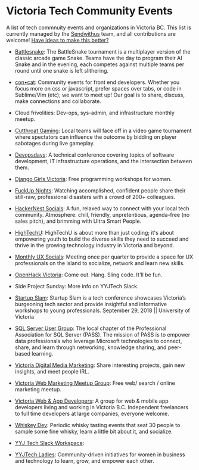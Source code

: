 # Victoria Tech Community Events


A list of tech commnuity events and organizations in Victoria BC. This list is currently managed by the [Sendwithus](http://sendwithus.com/about) team, and all contributions are welcome! [Have ideas to make this better?](mailto:us@sendwithus.com)



* [Battlesnake](battlesnake.io): The BattleSnake tournament is a multiplayer version of the classic arcade game Snake. Teams have the day to program their AI Snake and in the evening, each competes against multiple teams per round until one snake is left slithering.

* [con•cat](https://www.meetup.com/con-cat/): Community events for front end developers. Whether you focus more on css or javascript, prefer spaces over tabs, or code in Sublime/Vim (etc); we want to meet up! Our goal is to share, discuss, make connections and collaborate. 

* Cloud frivolities: Dev-ops, sys-admin, and infrastructure monthly meetup.

* [Cutthroat Gaming](https://www.cutthroatgaming.org/): Local teams will face off in a video game tournament where spectators can influence the outcome by bidding on player sabotages during live gameplay.

* [Devopsdays](https://www.devopsdays.org/events/2018-victoria/welcome/): A technical conference covering topics of software development, IT infrastructure operations, and the intersection between them.

* [Django Girls Victoria](https://djangogirls.org/victoria/): Free programming workshops for women.

* [FuckUp Nights](https://www.viatec.ca/events): Watching accomplished, confident people share their still-raw, professional disasters with a crowd of 200+ colleagues.

* [HackerNest Socials](https://www.meetup.com/HackerNestYYJ/): A fun, relaxed way to connect with your local tech community. Atmosphere: chill, friendly, unpretentious, agenda-free (no sales pitch), and brimming with Ultra Smart People.

* [HighTechU](https://www.hightechu.ca/): HighTechU is about more than just coding; it's about empowering youth to build the diverse skills they need to succeed and thrive in the growing technology industry in Victoria and beyond.

* [Monthly UX Socials](https://www.meetup.com/UX-Victoria/): Meeting once per quarter to provide a space for UX professionals on the island to socialize, network and learn new skills. 

* [OpenHack Victoria](https://www.meetup.com/OpenHack-Victoria/): Come out. Hang. Sling code. It'll be fun.

* Side Project Sunday: More info on YYJTech Slack.

* [Startup Slam](startupslam.io): Startup Slam is a tech conference showcases Victoria’s burgeoning tech sector and provide insightful and informative workshops to young professionals. September 29, 2018 || University of Victoria

* [SQL Server User Group](https://www.meetup.com/Victoria-SQL-Server-User-Group/): The local chapter of the Professional Association for SQL Server (PASS). The mission of PASS is to empower data professionals who leverage Microsoft technologies to connect, share, and learn through networking, knowledge sharing, and peer-based learning.

* [Victoria Digital Media Marketing](https://www.meetup.com/Victoria-Digital-Media-Marketing-Meetup/): Share interesting projects, gain new insights, and meet people IRL.

* [Victoria Web Marketing Meetup Group](https://www.meetup.com/victoria-web-marketing/): Free web/ search / online marketing meetup.

* [Victoria Web & App Developers](https://www.meetup.com/Victoria-Web-App-Developers/): A group for web & mobile app developers living and working in Victoria B.C. Independent freelancers to full time developers at large companies, everyone welcome.

* [Whiskey Dev](https://whiskydev.com/): Periodic whisky tasting events that seat 30 people to sample some fine whisky, learn a little bit about it, and socialize.

* [YYJ Tech Slack Workspace](https://joinyyjtechslack.herokuapp.com/): 

* [YYJTech Ladies](http://www.yyjtechladies.com/about-us): Community-driven initiatives for women in business and technology to learn, grow, and empower each other. 
